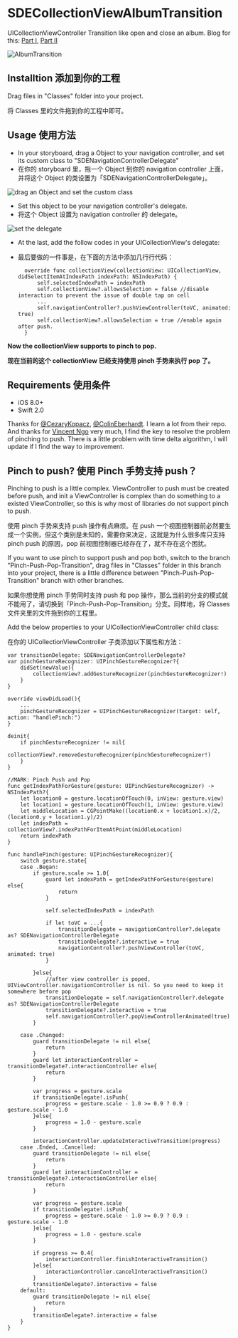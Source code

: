 # SDECollectionViewAlbumTransition
UICollectionViewController Transition like open and close an album. Blog for this: [Part I](http://www.jianshu.com/p/7a35ee30e90c), [Part II](http://www.jianshu.com/p/2cdf0729934f)

![AlbumTransition](https://github.com/seedante/SDECollectionViewAlbumTransition/blob/PinchPopTransition/Figures/AlbumTransition.gif)


## Installtion 添加到你的工程

Drag files in "Classes" folder into your project.

将 Classes 里的文件拖到你的工程中即可。

## Usage 使用方法

- In your storyboard, drag a Object to your navigation controller, and set its custom class to "SDENavigationControllerDelegate"
- 在你的 storyboard 里，拖一个 Object 到你的 navigation controller 上面，并将这个 Object 的类设置为「SDENavigationControllerDelegate」。

![drag an Object and set the custom class](https://raw.githubusercontent.com/seedante/SDECollectionViewAlbumTransition/PinchPopTransition/Config1.png)

- Set this object to be your navigation controller's delegate.
- 将这个 Object 设置为 navigation controller 的 delegate。

![set the delegate](https://raw.githubusercontent.com/seedante/SDECollectionViewAlbumTransition/PinchPopTransition/Config2.png)


- At the last, add the follow codes in your UICollectionView's delegate:
- 最后要做的一件事是，在下面的方法中添加几行行代码：

        override func collectionView(collectionView: UICollectionView, didSelectItemAtIndexPath indexPath: NSIndexPath) {
            self.selectedIndexPath = indexPath
            self.collectionView?.allowsSelection = false //disable interaction to prevent the issue of double tap on cell
            ...
            self.navigationController?.pushViewController(toVC, animated: true)
            self.collectionView?.allowsSelection = true //enable again after push.
        }
        
**Now the collectionView supports to pinch to pop.**

**现在当前的这个 collectionView 已经支持使用 pinch 手势来执行 pop 了。**


## Requirements 使用条件

- iOS 8.0+
- Swift 2.0

Thanks for [@CezaryKopacz](https://github.com/CezaryKopacz/CKWaveCollectionViewTransition), [@ColinEberhardt](https://github.com/ColinEberhardt/VCTransitionsLibrary). I learn a lot from their repo.
And thanks for [ Vincent Ngo](http://www.raywenderlich.com/94565/how-to-create-an-ios-book-open-animation-part-1) very much, I find the key to resolve the problem of pinching to push.
There is a little problem with time delta algorithm, I will update if I find the way to improvement. 

## Pinch to push? 使用 Pinch 手势支持 push？

Pinching to push is a little complex. ViewController to push must be created before push, and init a ViewController is complex than do something to a existed ViewController, so this is why most of libraries do not support pinch to push. 

使用 pinch 手势来支持 push 操作有点麻烦。在 push 一个视图控制器前必然要生成一个实例，但这个类别是未知的，需要你来决定，这就是为什么很多库只支持 pinch push 的原因，pop 前视图控制器已经存在了，就不存在这个困扰。

If you want to use pinch to support push and pop both, switch to the branch "Pinch-Push-Pop-Transition", drag files in "Classes" folder in this branch into your project, 
there is a little difference between "Pinch-Push-Pop-Transition" branch with other branches.

如果你想使用 pinch 手势同时支持 push 和 pop 操作，那么当前的分支的模式就不能用了，请切换到「Pinch-Push-Pop-Transition」分支。同样地，将 Classes 文件夹里的文件拖到你的工程里。

Add the below properties to your UICollectionViewController child class:

在你的 UICollectionViewController 子类添加以下属性和方法：

    var transitionDelegate: SDENavigationControllerDelegate?
    var pinchGestureRecognizer: UIPinchGestureRecognizer?{
        didSet(newValue){
            collectionView?.addGestureRecognizer(pinchGestureRecognizer!)
        }
    }

    override viewDidLoad(){
        ...
        pinchGestureRecognizer = UIPinchGestureRecognizer(target: self, action: "handlePinch:")
    }
    
    deinit{
        if pinchGestureRecognizer != nil{
            collectionView?.removeGestureRecognizer(pinchGestureRecognizer!)
        }
    }

    //MARK: Pinch Push and Pop
    func getIndexPathForGesture(gesture: UIPinchGestureRecognizer) -> NSIndexPath?{
        let location0 = gesture.locationOfTouch(0, inView: gesture.view)
        let location1 = gesture.locationOfTouch(1, inView: gesture.view)
        let middleLocation = CGPointMake((location0.x + location1.x)/2, (location0.y + location1.y)/2)
        let indexPath = collectionView?.indexPathForItemAtPoint(middleLocation)
        return indexPath
    }

    func handlePinch(gesture: UIPinchGestureRecognizer){
        switch gesture.state{
        case .Began:
            if gesture.scale >= 1.0{
                guard let indexPath = getIndexPathForGesture(gesture) else{
                    return
                }

                self.selectedIndexPath = indexPath

                if let toVC = ...{
                    transitionDelegate = navigationController?.delegate as? SDENavigationControllerDelegate
                    transitionDelegate?.interactive = true
                    navigationController?.pushViewController(toVC, animated: true)
                }

            }else{
                //after view controller is poped, UIViewController.navigationController is nil. So you need to keep it somewhere before pop
                transitionDelegate = self.navigationController?.delegate as? SDENavigationControllerDelegate
                transitionDelegate?.interactive = true
                self.navigationController?.popViewControllerAnimated(true)
            }

        case .Changed:
            guard transitionDelegate != nil else{
                return
            }
            guard let interactionController = transitionDelegate?.interactionController else{
                return
            }

            var progress = gesture.scale
            if transitionDelegate!.isPush{
                progress = gesture.scale - 1.0 >= 0.9 ? 0.9 : gesture.scale - 1.0
            }else{
                progress = 1.0 - gesture.scale
            }

            interactionController.updateInteractiveTransition(progress)
        case .Ended, .Cancelled:
            guard transitionDelegate != nil else{
                return
            }
            guard let interactionController = transitionDelegate?.interactionController else{
                return
            }

            var progress = gesture.scale
            if transitionDelegate!.isPush{
                progress = gesture.scale - 1.0 >= 0.9 ? 0.9 : gesture.scale - 1.0
            }else{
                progress = 1.0 - gesture.scale
            }

            if progress >= 0.4{
                interactionController.finishInteractiveTransition()
            }else{
                interactionController.cancelInteractiveTransition()
            }
            transitionDelegate?.interactive = false
        default:
            guard transitionDelegate != nil else{
                return
            }
            transitionDelegate?.interactive = false
        }
    }
